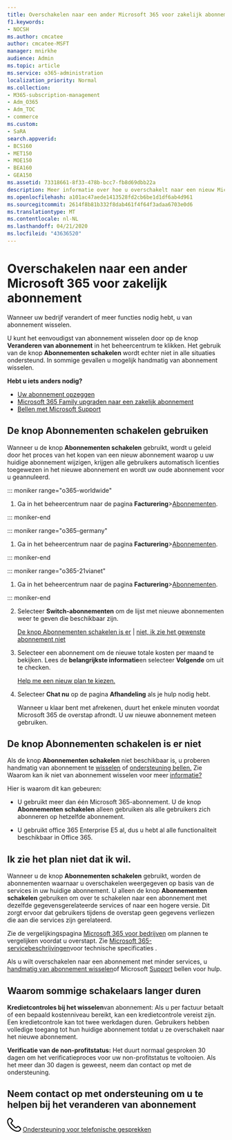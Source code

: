 ```yaml
---
title: Overschakelen naar een ander Microsoft 365 voor zakelijk abonnement
f1.keywords:
- NOCSH
ms.author: cmcatee
author: cmcatee-MSFT
manager: mnirkhe
audience: Admin
ms.topic: article
ms.service: o365-administration
localization_priority: Normal
ms.collection:
- M365-subscription-management
- Adm_O365
- Adm_TOC
- commerce
ms.custom:
- SaRA
search.appverid:
- BCS160
- MET150
- MOE150
- BEA160
- GEA150
ms.assetid: 73318661-8f33-478b-bcc7-fb8d69dbb22a
description: Meer informatie over hoe u overschakelt naar een nieuw Microsoft 365 voor Bedrijven-abonnement.
ms.openlocfilehash: a101ac47aede1413528fd2cb6be1d1df6ab4d961
ms.sourcegitcommit: 2614f8b81b332f8dab461f4f64f3adaa6703e0d6
ms.translationtype: MT
ms.contentlocale: nl-NL
ms.lasthandoff: 04/21/2020
ms.locfileid: "43636520"
---
```

# <a name="switch-to-a-different-microsoft-365-for-business-plan"></a>Overschakelen naar een ander Microsoft 365 voor zakelijk abonnement

Wanneer uw bedrijf verandert of meer functies nodig hebt, u van abonnement wisselen.  

U kunt het eenvoudigst van abonnement wisselen door op de knop **Veranderen van abonnement** in het beheercentrum te klikken. Het gebruik van de knop **Abonnementen schakelen** wordt echter niet in alle situaties ondersteund. In sommige gevallen u mogelijk handmatig van abonnement wisselen.


**Hebt u iets anders nodig?**
- [Uw abonnement opzeggen](cancel-your-subscription.md)
- [Microsoft 365 Family upgraden naar een zakelijk abonnement](https://support.office.com/article/9322ffb8-a35d-4407-8ebe-ed6ea0859b9f.aspx)
- [Bellen met Microsoft Support](../../admin/contact-support-for-business-products.md)

## <a name="use-the-switch-plans-button"></a>De knop Abonnementen schakelen gebruiken

Wanneer u de knop **Abonnementen schakelen** gebruikt, wordt u geleid door het proces van het kopen van een nieuw abonnement waarop u uw huidige abonnement wijzigen, krijgen alle gebruikers automatisch licenties toegewezen in het nieuwe abonnement en wordt uw oude abonnement voor u geannuleerd.

::: moniker range="o365-worldwide"

1. Ga in het beheercentrum naar de pagina **Facturering**\><a href="https://go.microsoft.com/fwlink/p/?linkid=842054" target="_blank">Abonnementen</a>.

::: moniker-end

::: moniker range="o365-germany"

1. Ga in het beheercentrum naar de pagina **Facturering**><a href="https://go.microsoft.com/fwlink/p/?linkid=847745" target="_blank">Abonnementen</a>.

::: moniker-end

::: moniker range="o365-21vianet"

1. Ga in het beheercentrum naar de pagina **Facturering**><a href="https://go.microsoft.com/fwlink/p/?linkid=850626" target="_blank">Abonnementen</a>.

::: moniker-end

2. Selecteer **Switch-abonnementen** om de lijst met nieuwe abonnementen weer te geven die beschikbaar zijn.

    [De knop Abonnementen schakelen is er](#the-switch-plans-button-isnt-there) | [niet, ik zie het gewenste abonnement niet](#i-dont-see-the-plan-i-want)

3. Selecteer een abonnement om de nieuwe totale kosten per maand te bekijken. Lees de **belangrijkste informatie**en selecteer **Volgende** om uit te checken.

    [Help me een nieuw plan te kiezen.](https://go.microsoft.com/fwlink/p/?linkid=842056)

4. Selecteer **Chat nu** op de pagina **Afhandeling** als je hulp nodig hebt.

    Wanneer u klaar bent met afrekenen, duurt het enkele minuten voordat Microsoft 365 de overstap afrondt. U uw nieuwe abonnement meteen gebruiken.

## <a name="the-switch-plans-button-isnt-there"></a>De knop Abonnementen schakelen is er niet

Als de knop **Abonnementen schakelen** niet beschikbaar is, u proberen handmatig van abonnement te [wisselen](switch-plans-manually.md) of [ondersteuning bellen.](../../admin/contact-support-for-business-products.md) Zie Waarom kan ik niet van abonnement wisselen voor meer [informatie?](why-can-t-i-switch-plans.md)
  
Hier is waarom dit kan gebeuren:
  
- U gebruikt meer dan één Microsoft 365-abonnement. U de knop **Abonnementen schakelen** alleen gebruiken als alle gebruikers zich abonneren op hetzelfde abonnement.

- U gebruikt office 365 Enterprise E5 al, dus u hebt al alle functionaliteit beschikbaar in Office 365.

## <a name="i-dont-see-the-plan-i-want"></a>Ik zie het plan niet dat ik wil.

Wanneer u de knop **Abonnementen schakelen** gebruikt, worden de abonnementen waarnaar u overschakelen weergegeven op basis van de services in uw huidige abonnement. U alleen de knop **Abonnementen schakelen** gebruiken om over te schakelen naar een abonnement met dezelfde gegevensgerelateerde services of naar een hogere versie. Dit zorgt ervoor dat gebruikers tijdens de overstap geen gegevens verliezen die aan die services zijn gerelateerd.
  
Zie de vergelijkingspagina [Microsoft 365 voor bedrijven](https://go.microsoft.com/fwlink/p/?linkid=842056) om plannen te vergelijken voordat u overstapt. Zie [Microsoft 365-servicebeschrijvingen](https://go.microsoft.com/fwlink/p/?linkid=842275)voor technische specificaties .
  
Als u wilt overschakelen naar een abonnement met minder services, u [handmatig van abonnement wisselen](switch-plans-manually.md)of Microsoft [Support](../../admin/contact-support-for-business-products.md) bellen voor hulp.
  
## <a name="why-some-switches-take-longer"></a>Waarom sommige schakelaars langer duren

 **Kredietcontroles bij het wisselen**van abonnement: Als u per factuur betaalt of een bepaald kostenniveau bereikt, kan een kredietcontrole vereist zijn. Een kredietcontrole kan tot twee werkdagen duren. Gebruikers hebben volledige toegang tot hun huidige abonnement totdat u ze overschakelt naar het nieuwe abonnement.
  
 **Verificatie van de non-profitstatus:** Het duurt normaal gesproken 30 dagen om het verificatieproces voor uw non-profitstatus te voltooien. Als het meer dan 30 dagen is geweest, neem dan contact op met de ondersteuning.
  
## <a name="call-support-to-help-you-switch-plans"></a>Neem contact op met ondersteuning om u te helpen bij het veranderen van abonnement

![](../../media/88eae4a1-b8d9-4a12-bc4a-44af244f084b.png) [Ondersteuning voor telefonische gesprekken](../../admin/contact-support-for-business-products.md)